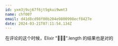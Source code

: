 ```yaml
---
id: yxm3j9uj67f6jt5gkui9wmt3
name: chf007
email: d41d8cd98f00b204e9800998ecf8427e
date: 2024-03-21T07:11:54.134Z
---
```

在评论的这个时候，Elixir "🤦🏼‍♂️".length 的结果也是对的
